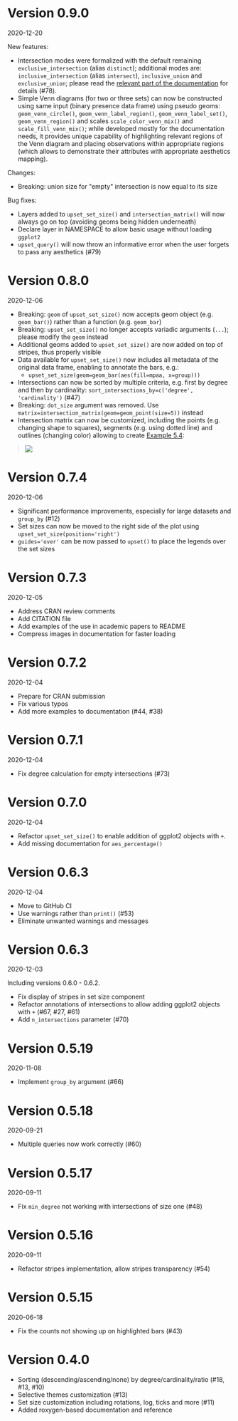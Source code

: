 # Version 0.9.0

2020-12-20

New features:
- Intersection modes were formalized with the default remaining `exclusive_intersection` (alias `distinct`); additional modes are: `inclusive_intersection` (alias `intersect`), `inclusive_union` and `exclusive_union`; please read the [relevant part of the documentation](https://krassowski.github.io/complex-upset/articles/Examples_R.html#0-2-region-selection-modes) for details (#78).
- Simple Venn diagrams (for two or three sets) can now be constructed using same input (binary presence data frame) using pseudo geoms: `geom_venn_circle()`, `geom_venn_label_region()`, `geom_venn_label_set()`, `geom_venn_region()` and scales `scale_color_venn_mix()` and `scale_fill_venn_mix()`; while developed mostly for the documentation needs, it provides unique capability of highlighting relevant regions of the Venn diagram and placing observations within appropriate regions (which allows to demonstrate their attributes with appropriate aesthetics mapping).

Changes:
- Breaking: union size for "empty" intersection is now equal to its size

Bug fixes:
- Layers added to `upset_set_size()` and `intersection_matrix()` will now always go on top (avoiding geoms being hidden underneath)
- Declare layer in NAMESPACE to allow basic usage without loading `ggplot2`
- `upset_query()` will now throw an informative error when the user forgets to pass any aesthetics (#79)

# Version 0.8.0

2020-12-06

- Breaking: `geom` of `upset_set_size()` now accepts geom object (e.g. `geom_bar()`) rather than a function (e.g. `geom_bar`)
- Breaking: `upset_set_size()` no longer accepts variadic arguments (`...`); please modify the `geom` instead
- Additional geoms added to `upset_set_size()` are now added on top of stripes, thus properly visible
- Data available for `upset_set_size()` now includes all metadata of the original data frame, enabling to annotate the bars, e.g.:
   - `upset_set_size(geom=geom_bar(aes(fill=mpaa, x=group)))`
- Intersections can now be sorted by multiple criteria, e.g. first by degree and then by cardinality: `sort_intersections_by=c('degree', 'cardinality')` (#47)
- Breaking: `dot_size` argument was removed. Use `matrix=intersection_matrix(geom=geom_point(size=5))` instead
- Intersection matrix can now be customized, including the points (e.g. changing shape to squares), segments (e.g. using dotted line) and outlines (changing color) allowing to create [Example 5.4](https://krassowski.github.io/complex-upset/articles/Examples_R.html):
 > ![](https://raw.githubusercontent.com/krassowski/complex-upset/master/tests/figs/examples/example-5-4-adjusting-the-intersection-matrix-1.svg)

# Version 0.7.4

2020-12-06

- Significant performance improvements, especially for large datasets and `group_by` (#12)
- Set sizes can now be moved to the right side of the plot using `upset_set_size(position='right')`
- `guides='over'` can be now passed to `upset()` to place the legends over the set sizes

# Version 0.7.3

2020-12-05

- Address CRAN review comments
- Add CITATION file
- Add examples of the use in academic papers to README
- Compress images in documentation for faster loading

# Version 0.7.2

2020-12-04

- Prepare for CRAN submission
- Fix various typos
- Add more examples to documentation (#44, #38)

# Version 0.7.1

2020-12-04

- Fix degree calculation for empty intersections (#73)

# Version 0.7.0

2020-12-04

- Refactor `upset_set_size()` to enable addition of ggplot2 objects with `+`.
- Add missing documentation for `aes_percentage()`

# Version 0.6.3

2020-12-04

- Move to GitHub CI
- Use warnings rather than `print()` (#53)
- Eliminate unwanted warnings and messages

# Version 0.6.3

2020-12-03

Including versions 0.6.0 - 0.6.2.

- Fix display of stripes in set size component
- Refactor annotations of intersections to allow adding ggplot2 objects with `+` (#67, #27, #61)
- Add `n_intersections` parameter (#70)

# Version 0.5.19

2020-11-08

- Implement `group_by` argument (#66)

# Version 0.5.18

2020-09-21

- Multiple queries now work correctly (#60)

# Version 0.5.17

2020-09-11

- Fix `min_degree` not working with intersections of size one (#48)

# Version 0.5.16

2020-09-11

- Refactor stripes implementation, allow stripes transparency (#54)

# Version 0.5.15

2020-06-18

- Fix the counts not showing up on highlighted bars (#43)

# Version 0.4.0

- Sorting (descending/ascending/none) by degree/cardinality/ratio (#18, #13, #10)
- Selective themes customization (#13)
- Set size customization including rotations, log, ticks and more (#11)
- Added roxygen-based documentation and reference
